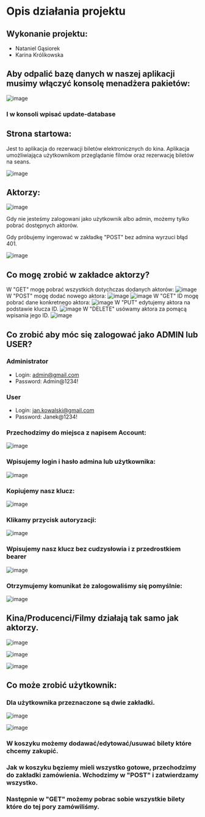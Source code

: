 # Opis działania projektu

## Wykonanie projektu:

* Nataniel Gąsiorek
* Karina Królikowska

## Aby odpalić bazę danych w naszej aplikacji musimy włączyć konsolę menadżera pakietów:

![image](https://github.com/natanielgasiorek/eKino/assets/91785152/d5d9b084-d0fe-4eac-bf70-008ef0f2d20d)

### I w konsoli wpisać update-database

## Strona startowa:

Jest to aplikacja do rezerwacji biletów elektronicznych do kina. Aplikacja umożliwiająca użytkownikom przeglądanie filmów oraz rezerwację biletów na seans.

![image](https://github.com/natanielgasiorek/eKino/assets/91785152/6e1533ee-2839-43d8-a230-2585355ee608)


## Aktorzy:

![image](https://github.com/natanielgasiorek/eKino/assets/91785152/d725bb4a-5936-47c9-9c21-a5f0593414aa)

Gdy nie jesteśmy zalogowani jako użytkownik albo admin, możemy tylko pobrać dostępnych aktorów.

Gdy próbujemy ingerować w zakładkę "POST" bez admina wyrzuci błąd 401.

![image](https://github.com/natanielgasiorek/eKino/assets/91785152/35a1b61c-bad1-4091-b4dc-2db49630b40e)

## Co mogę zrobić w zakładce aktorzy?

W "GET" mogę pobrać wszystkich dotychczas dodanych aktorów:
![image](https://github.com/natanielgasiorek/eKino/assets/91785152/a1004a9b-425d-4bad-bebd-18564a04e03d)
W "POST" mogę dodać nowego aktora:
![image](https://github.com/natanielgasiorek/eKino/assets/91785152/8bfab3cc-ef42-46b7-8273-512da2cffe32)
![image](https://github.com/natanielgasiorek/eKino/assets/91785152/a85ade3f-8411-47ae-8720-18c72e14451d)
W "GET" ID mogę pobrać dane konkretnego aktora:
![image](https://github.com/natanielgasiorek/eKino/assets/91785152/5094d635-4ebf-4fc4-ae64-f8629a50c0e0)
W "PUT" edytujemy aktora na podstawie klucza ID.
![image](https://github.com/natanielgasiorek/eKino/assets/91785152/82336532-be6d-49bf-8656-363524455ed6)
W "DELETE" usówamy aktora za pomącą wpisania jego ID.
![image](https://github.com/natanielgasiorek/eKino/assets/91785152/06f9b34f-0f37-4620-b7a5-ecd186cb04c1)

## Co zrobić aby móc się zalogować jako ADMIN lub USER? 

### Administrator
- Login: admin@gmail.com
- Password: Admin@1234!

### User
- Login: jan.kowalski@gmail.com
- Password: Janek@1234!

### Przechodzimy do miejsca z napisem Account:

![image](https://github.com/natanielgasiorek/eKino/assets/91785152/357abab3-5918-4cbc-9933-579964956193)

### Wpisujemy login i hasło admina lub użytkownika:

![image](https://github.com/natanielgasiorek/eKino/assets/91785152/e05400b4-4907-42fc-b476-78e64d7b3c92)

### Kopiujemy nasz klucz:

![image](https://github.com/natanielgasiorek/eKino/assets/91785152/cb7f47d4-e412-4a24-9ce7-ccc461bcb064)

### Klikamy przycisk autoryzacji:

![image](https://github.com/natanielgasiorek/eKino/assets/91785152/ae4ba621-35f2-4183-a2cc-bf1b2f6bc5ae)

### Wpisujemy nasz klucz bez cudzysłowia i z przedrostkiem bearer 

![image](https://github.com/natanielgasiorek/eKino/assets/91785152/f8ee6bb1-9fd3-4503-91a1-e335d8bbaa4c)

### Otrzymujemy komunikat że zalogowaliśmy się pomyślnie:

![image](https://github.com/natanielgasiorek/eKino/assets/91785152/b6d4b4ee-1a81-4865-8a22-1f93edcea911)

## Kina/Producenci/Filmy działają tak samo jak aktorzy.

![image](https://github.com/natanielgasiorek/eKino/assets/91785152/329a8bfb-8cdd-47b5-9ed3-cfbf94cb1939)

![image](https://github.com/natanielgasiorek/eKino/assets/91785152/f43dbd48-0a31-4428-befd-d0b776ff0a2a)

![image](https://github.com/natanielgasiorek/eKino/assets/91785152/c58ba5f5-3297-49d0-a496-3d246126547c)

## Co może zrobić użytkownik:

### Dla użytkownika przeznaczone są dwie zakładki. 

![image](https://github.com/natanielgasiorek/eKino/assets/91785152/d3cb6250-b0a8-4e84-9c9c-cd2077b19a0e)

![image](https://github.com/natanielgasiorek/eKino/assets/91785152/42f36bdb-af22-4ce0-8d8d-4366919c5727)

### W koszyku możemy dodawać/edytować/usuwać bilety które chcemy zakupić.
### Jak w koszyku bęziemy mieli wszystko gotowe, przechodzimy do zakładki zamówienia. Wchodzimy w "POST" i zatwierdzamy wszystko. 
### Następnie w "GET" możemy pobrac sobie wszystkie bilety które do tej pory zamówiliśmy.







